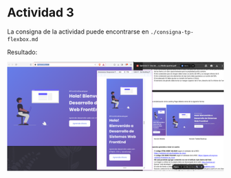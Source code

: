 # Actividad 3

La consigna de la actividad puede encontrarse en `./consigna-tp-flexbox.md`

Resultado:

![resultado final de la actividad](./img/snapshot.png)